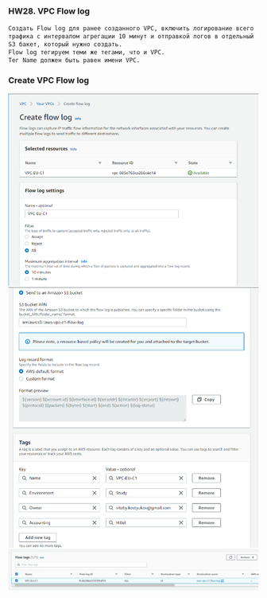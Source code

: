 ### HW28. VPC Flow log
``` 
Создать Flow log для ранее созданного VPC, включить логирование всего трафика с интервалом агрегации 10 минут и отправкой логов в отдельный S3 бакет, который нужно создать.
Flow log тегируем теми же тегами, что и VPC.
Тег Name должен быть равен имени VPC.
```
### Create VPC Flow log
![screen shot web page](https://github.com/v-kostyukov/ithillel-tasks/blob/master/HW28/img/screen1.png)
![screen shot web page](https://github.com/v-kostyukov/ithillel-tasks/blob/master/HW28/img/screen2.png)
![screen shot web page](https://github.com/v-kostyukov/ithillel-tasks/blob/master/HW28/img/screen3.png)
